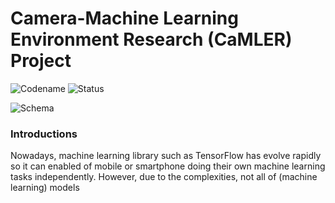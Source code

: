 # Camera-Machine Learning Environment Research (CaMLER) Project
![Codename](https://img.shields.io/badge/Codename-CaMLER-blue)
![Status](https://img.shields.io/badge/Status-Active-green)

![Schema](screenshot01.jpg)

### Introductions
Nowadays, machine learning library such as TensorFlow has evolve rapidly so it can enabled of mobile or smartphone doing their own machine learning tasks independently. However, due to the complexities, not all of (machine learning) models